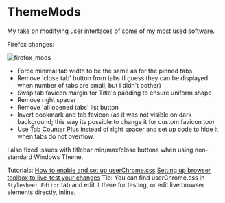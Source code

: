 # ThemeMods
My take on modifying user interfaces of some of my most used software.

Firefox changes:

![firefox_mods](https://i.imgur.com/NgskuHd.png)

* Force minimal tab width to be the same as for the pinned tabs
* Remove 'close tab' button from tabs (I guess they can be displayed when number of tabs are small, but I didn't bother)
* Swap tab favicon margin for Title's padding to ensure uniform shape
* Remove right spacer
* Remove 'all opened tabs' list button
* Invert bookmark and tab favicon (as it was not visible on dark background; this way its possible to change it for custom favicon too)
* Use [Tab Counter Plus](https://addons.mozilla.org/en-US/firefox/addon/tab-counter-plus/) instead of right spacer and set up code to hide it when tabs do not overflow.

I also fixed issues with titlebar min/max/close buttons when using non-standard Windows Theme.

Tutorials:
[How to enable and set up userChrome.css](https://www.reddit.com/r/firefox/wiki/userchrome/)
[Setting up browser toolbox to live-test your changes](https://firefox-source-docs.mozilla.org/devtools-user/browser_toolbox/index.html)
Tip: You can find userChrome.css in `Stylesheet Editor` tab and edit it there for testing, or edit live browser elements directly, inline.
